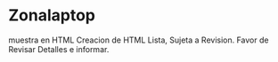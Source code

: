 # Zonalaptop
muestra en HTML
Creacion de HTML Lista, Sujeta a Revision.
Favor de  Revisar Detalles e informar.
